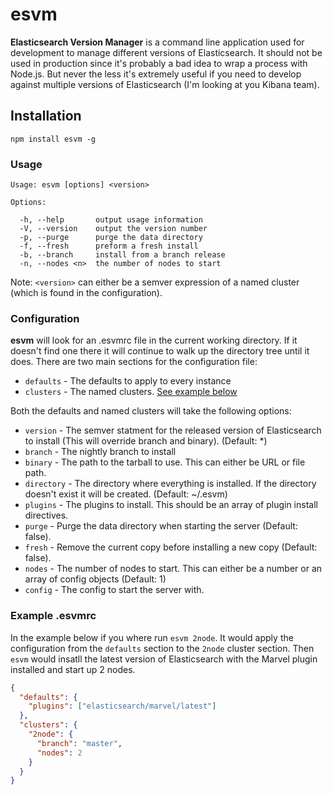 esvm
====

**Elasticsearch Version Manager** is a command line application used for development to manage different versions of Elasticsearch. It should not be used in production since it's probably a bad idea to wrap a process with Node.js. But never the less it's extremely useful if you need to develop against multiple versions of Elasticsearch (I'm looking at you Kibana team).

## Installation
```
npm install esvm -g
```

### Usage
```
Usage: esvm [options] <version>

Options:

  -h, --help       output usage information
  -V, --version    output the version number
  -p, --purge      purge the data directory
  -f, --fresh      preform a fresh install
  -b, --branch     install from a branch release
  -n, --nodes <n>  the number of nodes to start
```

Note: `<version>` can either be a semver expression of a named cluster (which is found in the configuration).

### Configuration

**esvm** will look for an .esvmrc file in the current working directory. If it doesn't find one there it will continue to walk up the directory tree until it does. There are two main sections for the configuration file:

* `defaults` - The defaults to apply to every instance
* `clusters` - The named clusters. [See example below](#example-esvm)

Both the defaults and named clusters will take the following options:

* `version`   - The semver statment for the released version of Elasticsearch to install (This will override branch and binary). (Default: *)
* `branch`    - The nightly branch to install
* `binary`    - The path to the tarball to use. This can either be URL or file path.
* `directory` - The directory where everything is installed. If the directory doesn't exist it will be created. (Default: ~/.esvm)
* `plugins`   - The plugins to install. This should be an array of plugin install directives.
* `purge`     - Purge the data directory when starting the server (Default: false).
* `fresh`     - Remove the current copy before installing a new copy (Default: false).
* `nodes`     - The number of nodes to start. This can either be a number or an array of config objects (Default: 1)
* `config`    - The config to start the server with.

### Example .esvmrc

In the example below if you where run `esvm 2node`. It would apply the configuration from the `defaults` section to the `2node` cluster section. Then `esvm` would insatll the latest version of Elasticsearch with the Marvel plugin installed and start up 2 nodes.

```json
{
  "defaults": {
    "plugins": ["elasticsearch/marvel/latest"]
  },
  "clusters": {
    "2node": {
      "branch": "master",
      "nodes": 2
    }
  }
}
```
